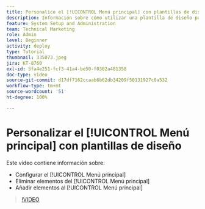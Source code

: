 ```yaml
---
title: Personalice el [!UICONTROL Menú principal] con plantillas de diseño
description: Información sobre cómo utilizar una plantilla de diseño para personalizar el [!UICONTROL Menú principal].
feature: System Setup and Administration
team: Technical Marketing
role: Admin
level: Beginner
activity: deploy
type: Tutorial
thumbnail: 335073.jpeg
jira: KT-8760
exl-id: 5fa4e251-fcf3-41a4-be50-f0302a481358
doc-type: video
source-git-commit: d17df7162ccaab6b62db34209f50131927c0a532
workflow-type: tm+mt
source-wordcount: '51'
ht-degree: 100%

---
```


# Personalizar el [!UICONTROL Menú principal] con plantillas de diseño

Este vídeo contiene información sobre:

* Configurar el [!UICONTROL Menú principal]
* Eliminar elementos del [!UICONTROL Menú principal]
* Añadir elementos al [!UICONTROL Menú principal]


>[!VIDEO](https://video.tv.adobe.com/v/3432308/?quality=12&learn=on&enablevpops&captions=spa)
